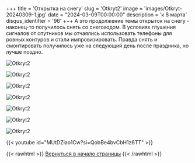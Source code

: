 +++
title = 'Открытка на снегу'
slug = 'Otkryt2'
image = 'images/Otkryt-20240309-1.jpg'
date = "2024-03-09T00:00:00"
description = 'к 8 марта'
disqus_identifier = '96'
+++
А это продолжение темы открыток на снегу - наконец-то получилось снять со снегоходом. В условиях глушения сигналов от спутников мы отчаялись использовать телефоны для ровных контуров и стали импровизировать. Правда снять и смонтировать получилось уже на следующий день после праздника, но лучше поздно.

![Otkryt2](/images/Otkryt-20240309-2.jpg)

![Otkryt2](/images/Otkryt-20240309-3.jpg)

![Otkryt2](/images/Otkryt-20240309-4.jpg)

![Otkryt2](/images/Otkryt-20240309-5.jpg)

![Otkryt2](/images/Otkryt-20240309-6.jpg)

![Otkryt2](/images/Otkryt-20240309-7.jpg)

![Otkryt2](/images/Otkryt-20240309-8.jpg)

{{< youtube id="MUtDZiao1Cw?si=QobBe4bvCbH1z6TT" >}}

{{< rawhtml >}}
<a href="#">Вернуться в начало страницы</a>
{{< /rawhtml >}}
